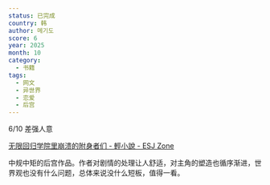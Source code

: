 ```yaml
---
status: 已完成
country: 韩
author: 메기도
score: 6
year: 2025
month: 10
category:
  - 书籍
tags:
  - 网文
  - 异世界
  - 恋爱
  - 后宫
---
```

6/10 差强人意

[无限回归学院里崩溃的附身者们 - 輕小說 - ESJ Zone](https://www.esjzone.one/detail/1753631444.html)

中规中矩的后宫作品。作者对剧情的处理让人舒适，对主角的塑造也循序渐进，世界观也没有什么问题，总体来说没什么短板，值得一看。


